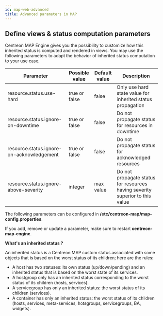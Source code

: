 ```yaml
---
id: map-web-advanced
title: Advanced parameters in MAP
---
```


## Define views & status computation parameters

Centreon MAP Engine gives you the possibility to customize how this inherited status is computed and rendered in views. You may use the following parameters to adapt the behavior of inherited status computation to your use case.

| Parameter                           | Possible value | Default value | Description                                                                                  |
| ----------------------------------- | -------------- | ------------- | -------------------------------------------------------------------------------------------- |
| resource.status.use-hard              | true or false  | false         | Only use hard state value for inherited status propagation                                   |
| resource.status.ignore-on-downtime  | true or false  | false         | Do not propagate status for resources in downtime                                            |
| resource.status.ignore-on-acknowledgement | true or false  | false         | Do not propagate status for acknowledged resources                                           |
| resource.status.ignore-above-severity    | integer        | max value           | Do not propagate status for resources having severity superior to this value                 |

The following parameters can be configured in
**/etc/centreon-map/map-config.properties**.

If you add, remove or update a parameter, make sure to restart **centreon-map-engine**.

**What's an inherited status ?**

An inherited status is a Centreon MAP custom status associated with some objects that is based on the worst status of its children; here are the rules:

- A host has two statuses: its own status (up/down/pending) and an inherited status that is based on the worst state of its services.
- A hostgroup only has an inherited status corresponding to the worst status of its children (hosts, services).
- A servicegroup has only an inherited status: the worst status of its children (services).
- A container has only an inherited status: the worst status of its children (hosts, services, meta-services, hotsgroups, servicegroups, BA, widgets).
